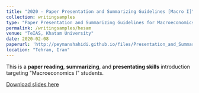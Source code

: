 ```yaml
---
title: "2020 - Paper Presentation and Summarizing Guidelines [Macro I]"
collection: writingsamples
type: "Paper Presentation and Summarizing Guidelines for Macroeconomics I students"
permalink: /writingsamples/hesam
venue: "TeIAS, Khatam University"
date: 2020-02-08
paperurl: 'http://peymanshahidi.github.io/files/Presentation_and_Summarizing_Guidelines2020.pdf'
location: "Tehran, Iran"
---
```



This is a **paper reading**, **summarizing**, and **presentating skills** introduction targeting "Macroeconomics I" students.

[Download slides here](http://peymanshahidi.github.io/files/Presentation_and_Summarizing_Guidelines2020.pdf)
